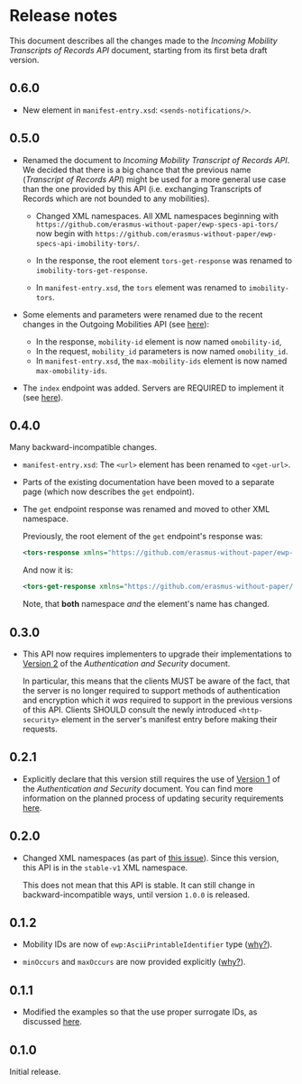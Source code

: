 Release notes
=============

This document describes all the changes made to the *Incoming Mobility
Transcripts of Records API* document, starting from its first beta draft
version.


0.6.0
-----

* New element in `manifest-entry.xsd`: `<sends-notifications/>`.


0.5.0
-----

* Renamed the document to *Incoming Mobility Transcript of Records API*.
  We decided that there is a big chance that the previous name (*Transcript of
  Records API*) might be used for a more general use case than the one provided
  by this API (i.e. exchanging Transcripts of Records which are not bounded to
  any mobilities).

  - Changed XML namespaces. All XML namespaces beginning with
    `https://github.com/erasmus-without-paper/ewp-specs-api-tors/`
    now begin with
    `https://github.com/erasmus-without-paper/ewp-specs-api-imobility-tors/`.

  - In the response, the root element `tors-get-response` was renamed to
    `imobility-tors-get-response`.

  - In `manifest-entry.xsd`, the `tors` element was renamed to
    `imobility-tors`.

* Some elements and parameters were renamed due to the recent changes in the
  Outgoing Mobilities API (see
  [here](https://github.com/erasmus-without-paper/ewp-specs-api-mobilities/issues/27)):

  - In the response, `mobility-id` element is now named `omobility-id`,
  - In the request, `mobility_id` parameters is now named `omobility_id`.
  - In `manifest-entry.xsd`, the `max-mobility-ids` element is now named
    `max-omobility-ids`.

* The `index` endpoint was added. Servers are REQUIRED to implement it (see
  [here](https://github.com/erasmus-without-paper/ewp-specs-mobility-flowcharts/issues/3)).


0.4.0
-----

Many backward-incompatible changes.

* `manifest-entry.xsd`: The `<url>` element has been renamed to `<get-url>`.

* Parts of the existing documentation have been moved to a separate page
  (which now describes the `get` endpoint).

* The `get` endpoint response was renamed and moved to other XML namespace.

  Previously, the root element of the `get` endpoint's response was:

  ```xml
  <tors-response xmlns="https://github.com/erasmus-without-paper/ewp-specs-api-tors/tree/stable-v1"/>
  ```

  And now it is:

  ```xml
  <tors-get-response xmlns="https://github.com/erasmus-without-paper/ewp-specs-api-tors/blob/stable-v1/endpoints/get-response.xsd"/>
  ```

  Note, that **both** namespace *and* the element's name has changed.


0.3.0
-----

 * This API now requires implementers to upgrade their implementations to
   [Version 2](https://github.com/erasmus-without-paper/ewp-specs-sec-intro/tree/stable-v2)
   of the *Authentication and Security* document.

   In particular, this means that the clients MUST be aware of the fact, that
   the server is no longer required to support methods of authentication and
   encryption which it *was* required to support in the previous versions of
   this API. Clients SHOULD consult the newly introduced `<http-security>`
   element in the server's manifest entry before making their requests.


0.2.1
-----

* Explicitly declare that this version still requires the use of
  [Version 1](https://github.com/erasmus-without-paper/ewp-specs-sec-intro/tree/stable-v1)
  of the *Authentication and Security* document. You can find more information
  on the planned process of updating security requirements
  [here](https://github.com/erasmus-without-paper/ewp-specs-sec-intro/issues/1).


0.2.0
-----

* Changed XML namespaces (as part of
  [this issue](https://github.com/erasmus-without-paper/ewp-specs-api-iias/issues/22)).
  Since this version, this API is in the `stable-v1` XML namespace.

  This does not mean that this API is stable. It can still change in
  backward-incompatible ways, until version `1.0.0` is released.


0.1.2
-----

* Mobility IDs are now of `ewp:AsciiPrintableIdentifier` type
  ([why?](https://github.com/erasmus-without-paper/general-issues/issues/23)).

* `minOccurs` and `maxOccurs` are now provided explicitly
  ([why?](https://github.com/erasmus-without-paper/general-issues/issues/22)).


0.1.1
-----

* Modified the examples so that the use proper surrogate IDs, as discussed
  [here](https://github.com/erasmus-without-paper/ewp-specs-api-omobilities/issues/9#issuecomment-271272493).


0.1.0
-----

Initial release.
